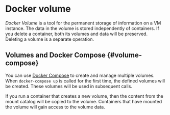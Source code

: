 # Docker volume

_Docker Volume_ is a tool for the permanent storage of information on a VM instance. The data in the volume is stored independently of containers. If you delete a container, both its volumes and data will be preserved. Deleting a volume is a separate operation.

## Volumes and Docker Compose {#volume-compose}

You can use [Docker Compose](../../cos/concepts/coi-specifications.md#compose-spec) to create and manage multiple volumes. When `docker-compose up` is called for the first time, the defined volumes will be created. These volumes will be used in subsequent calls.

If you run a container that creates a new volume, then the content from the mount catalog will be copied to the volume. Containers that have mounted the volume will gain access to the volume data.